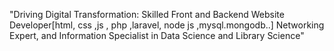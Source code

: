 
"Driving Digital Transformation: Skilled Front and Backend Website Developer[html, css ,js , php ,laravel, node js ,mysql.mongodb..] Networking Expert, and Information Specialist in Data Science and Library Science"
